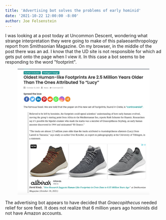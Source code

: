 ```yaml
---
title: 'Advertising bot solves the problems of early hominid'
date: '2021-10-22 12:00:00 -8:00'
author: Joe Felsenstein
---
```


I was looking at a post today at Uncommon Descent, wondering what strange interpretation they were going to make of this palaeoanthropology report from 
Smithsonian Magazine.
On my browser, in the middle of the post there was an ad.  I know that the UD site is not responsible for which ad gets put onto the page when I view it.  In this case a bot seems
to be responding to the word "footprint".

<figure>
<img src="/uploads/2021/Screenshot20211022.jpg" "alt=[UD post with ad]"/>
</figure>
<p>
The advertising bot appears to have decided that <em>Graecopithecus</em> needed relief for sore feet.  It does not realize that 6 million years ago hominids did not have 
Amazon accounts.
